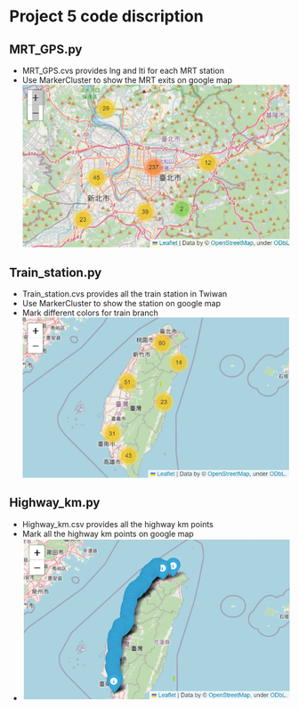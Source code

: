 # Project 5 code discription
## MRT_GPS.py
* MRT_GPS.cvs provides lng and lti for each MRT station
* Use MarkerCluster to show the MRT exits on google map
![](../Result/MRT_GPS.png)

## Train_station.py
* Train_station.cvs provides all the train station in Twiwan
* Use MarkerCluster to show the station on google map
* Mark different colors for train branch
![](../Result/Train_Station.png)

## Highway_km.py
* Highway_km.csv provides all the highway km points
* Mark all the highway km points on google map
* ![](../Result/Highway_km.png)
